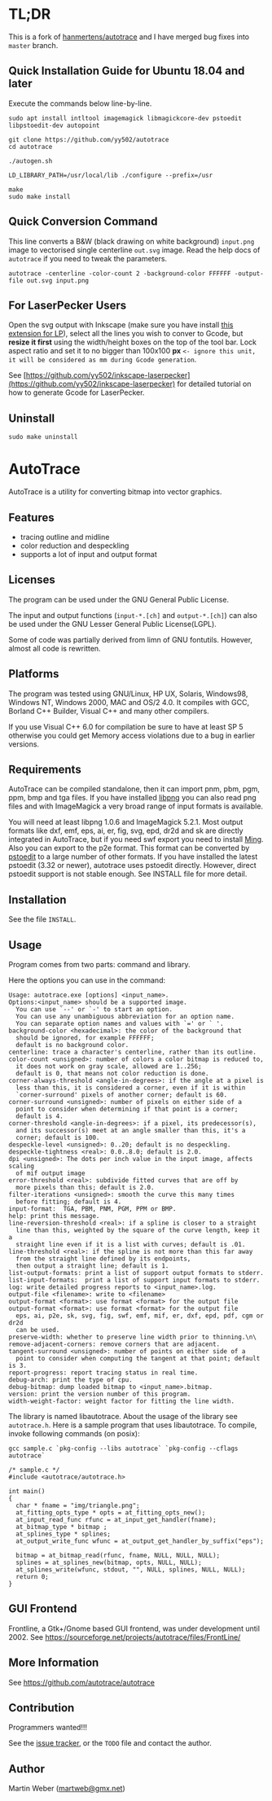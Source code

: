 TL;DR
=====

This is a fork of [hanmertens/autotrace](https://github.com/hanmertens/autotrace) and I have merged bug fixes into `master` branch.


Quick Installation Guide for Ubuntu 18.04 and later
---------------------------------------------------

Execute the commands below line-by-line.
```
sudo apt install intltool imagemagick libmagickcore-dev pstoedit libpstoedit-dev autopoint

git clone https://github.com/yy502/autotrace
cd autotrace

./autogen.sh

LD_LIBRARY_PATH=/usr/local/lib ./configure --prefix=/usr

make
sudo make install
```

Quick Conversion Command
------------------------
This line converts a B&W (black drawing on white background) `input.png` image to vectorised single centerline `out.svg` image. Read the help docs of `autotrace` if you need to tweak the parameters.
```
autotrace -centerline -color-count 2 -background-color FFFFFF -output-file out.svg input.png
```

For LaserPecker Users
---------------------
Open the svg output with Inkscape (make sure you have install [this extension for LP](https://github.com/yy502/inkscape-laserpecker)), select all the lines you wish to conver to Gcode, but **resize it first** using the width/height boxes on the top of the tool bar. Lock aspect ratio and set it to no bigger than 100x100 **px** `<- ignore this unit, it will be considered as mm during Gcode generation`.

See [https://github.com/yy502/inkscape-laserpecker](https://github.com/yy502/inkscape-laserpecker) for detailed tutorial on how to generate Gcode for LaserPecker. 

Uninstall
---------
```
sudo make uninstall
```



AutoTrace
=========

AutoTrace is a utility for converting bitmap into vector graphics.

Features
--------
- tracing outline and midline
- color reduction and despeckling
- supports a lot of input and output format

Licenses
--------
The program can be used under the GNU General Public License.

The input and output functions (`input-*.[ch]` and `output-*.[ch]`)
can also be used under the GNU Lesser General Public License(LGPL).

Some of code was partially derived from limn of GNU fontutils.
However, almost all code is rewritten.

Platforms
---------
The program was tested using GNU/Linux, HP UX, Solaris, Windows98,
Windows NT, Windows 2000, MAC and OS/2 4.0. It compiles with GCC,
Borland C++ Builder, Visual C++ and many other compilers.

If you use Visual C++ 6.0 for compilation be sure to have at
least SP 5 otherwise you could get Memory access violations due to
a bug in earlier versions.

Requirements
------------
AutoTrace can be compiled standalone, then it can import pnm, pbm,
pgm, ppm, bmp and tga files. If you have installed
[libpng](http://www.libpng.org/pub/png/libpng.html) you can also read png
files and with ImageMagick a very broad range of input formats is
available.

You will need at least libpng 1.0.6 and ImageMagick 5.2.1.  Most
output formats like dxf, emf, eps, ai, er, fig, svg, epd, dr2d and sk
are directly integrated in AutoTrace, but if you need swf export you
need to install [Ming](http://www.opaque.net/ming/). Also you can
export to the p2e format. This format can be converted by
[pstoedit](www.pstoedit.net) to a large number of other formats. If you have
installed the latest pstoedit (3.32 or newer), autotrace uses pstoedit
directly. However, direct pstoedit support is not stable enough. 
See INSTALL file for more detail.

Installation
------------
See the file `INSTALL`.

Usage
-----
Program comes from two parts: command and library.

Here the options you can use in the command:

    Usage: autotrace.exe [options] <input_name>.
    Options:<input_name> should be a supported image.
      You can use `--' or `-' to start an option.
      You can use any unambiguous abbreviation for an option name.
      You can separate option names and values with `=' or ` '.
    background-color <hexadecimal>: the color of the background that
      should be ignored, for example FFFFFF;
      default is no background color.
    centerline: trace a character's centerline, rather than its outline.
    color-count <unsigned>: number of colors a color bitmap is reduced to,
      it does not work on gray scale, allowed are 1..256;
      default is 0, that means not color reduction is done.
    corner-always-threshold <angle-in-degrees>: if the angle at a pixel is
      less than this, it is considered a corner, even if it is within
      `corner-surround' pixels of another corner; default is 60.
    corner-surround <unsigned>: number of pixels on either side of a
      point to consider when determining if that point is a corner;
      default is 4.
    corner-threshold <angle-in-degrees>: if a pixel, its predecessor(s),
      and its successor(s) meet at an angle smaller than this, it's a
      corner; default is 100.
    despeckle-level <unsigned>: 0..20; default is no despeckling.
    despeckle-tightness <real>: 0.0..8.0; default is 2.0.
    dpi <unsigned>: The dots per inch value in the input image, affects scaling
      of mif output image
    error-threshold <real>: subdivide fitted curves that are off by
      more pixels than this; default is 2.0.
    filter-iterations <unsigned>: smooth the curve this many times
      before fitting; default is 4.
    input-format:  TGA, PBM, PNM, PGM, PPM or BMP.
    help: print this message.
    line-reversion-threshold <real>: if a spline is closer to a straight
      line than this, weighted by the square of the curve length, keep it a
      straight line even if it is a list with curves; default is .01.
    line-threshold <real>: if the spline is not more than this far away
      from the straight line defined by its endpoints,
      then output a straight line; default is 1.
    list-output-formats: print a list of support output formats to stderr.
    list-input-formats:  print a list of support input formats to stderr.
    log: write detailed progress reports to <input_name>.log.
    output-file <filename>: write to <filename>
    output-format <format>: use format <format> for the output file
    output-format <format>: use format <format> for the output file
      eps, ai, p2e, sk, svg, fig, swf, emf, mif, er, dxf, epd, pdf, cgm or dr2d
      can be used.
    preserve-width: whether to preserve line width prior to thinning.\n\
    remove-adjacent-corners: remove corners that are adjacent.
    tangent-surround <unsigned>: number of points on either side of a
      point to consider when computing the tangent at that point; default is 3.
    report-progress: report tracing status in real time.
    debug-arch: print the type of cpu.
    debug-bitmap: dump loaded bitmap to <input_name>.bitmap.
    version: print the version number of this program.
    width-weight-factor: weight factor for fitting the line width.

The library is named libautotrace. About the usage of the library
see `autotrace.h`.
Here is a sample program that uses libautotrace.
To compile, invoke following commands (on posix):

    gcc sample.c `pkg-config --libs autotrace` `pkg-config --cflags autotrace`

    /* sample.c */
    #include <autotrace/autotrace.h>

    int main()
    {
      char * fname = "img/triangle.png";
      at_fitting_opts_type * opts = at_fitting_opts_new();
      at_input_read_func rfunc = at_input_get_handler(fname);
      at_bitmap_type * bitmap ;
      at_splines_type * splines;
      at_output_write_func wfunc = at_output_get_handler_by_suffix("eps");

      bitmap = at_bitmap_read(rfunc, fname, NULL, NULL, NULL);
      splines = at_splines_new(bitmap, opts, NULL, NULL);
      at_splines_write(wfunc, stdout, "", NULL, splines, NULL, NULL);
      return 0;
    }

GUI Frontend
------------
Frontline, a Gtk+/Gnome based GUI frontend, was under development until 2002.
See https://sourceforge.net/projects/autotrace/files/FrontLine/


More Information
----------------
See https://github.com/autotrace/autotrace


Contribution
------------
Programmers wanted!!!

See the [issue tracker](https://github.com/autotrace/autotrace/issues), or the `TODO` file and contact the author.

Author
------
Martin Weber (martweb@gmx.net)

